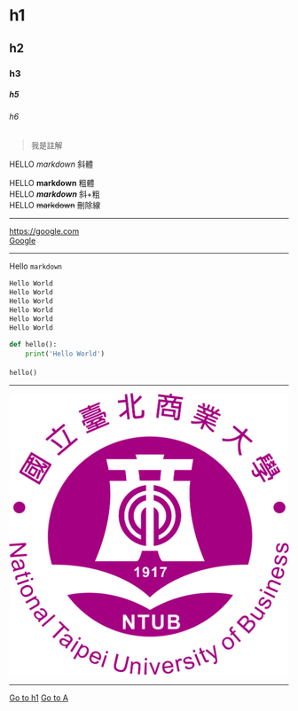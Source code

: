# h1
## h2
### h3

##### h5
###### h6
 > 我是註解
 
HELLO *markdown* 斜體  

HELLO **markdown** 粗體  
HELLO ***markdown*** 斜+粗  
HELLO ~~markdown~~ 刪除線  

---

<https://google.com>  
[Google](https://google.com)

---
Hello `markdown`

```
Hello World
Hello World
Hello World
Hello World
Hello World
Hello World
```

```python
def hello():
    print('Hello World')

hello()
```

---
![](./ntub.png)

---
[Go to h1](#h1)
[Go to A](./a.md)
